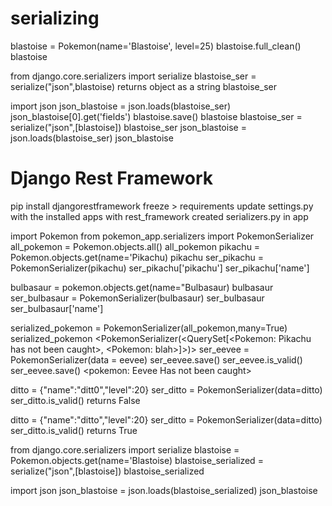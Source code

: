 # serializing 
blastoise = Pokemon(name='Blastoise', level=25)
blastoise.full_clean()
blastoise

from django.core.serializers import serialize
blastoise_ser = serialize("json",blastoise) returns object as a string
blastoise_ser <!-- returns the object as a string-->

import json
json_blastoise = json.loads(blastoise_ser) <!-- converts string into object -->
json_blastoise[0].get('fields')
blastoise.save()
blastoise
blastoise_ser = serialize("json",[blastoise])
blastoise_ser
json_blastoise = json.loads(blastoise_ser)
json_blastoise

# Django Rest Framework
pip install djangorestframework
freeze > requirements
update settings.py with the installed apps with rest_framework
created serializers.py in app

import Pokemon
from pokemon_app.serializers import PokemonSerializer
all_pokemon = Pokemon.objects.all()
all_pokemon
pikachu = Pokemon.objects.get(name='Pikachu)
pikachu
ser_pikachu = PokemonSerializer(pikachu)
ser_pikachu['pikachu']
ser_pikachu['name']
<BoundField value=Pikachu errors=None>


bulbasaur = pokemon.objects.get(name="Bulbasaur)
bulbasaur
ser_bulbasaur = PokemonSerializer(bulbasaur)
ser_bulbasaur
ser_bulbasaur['name']

serialized_pokemon = PokemonSerializer(all_pokemon,many=True)
serialized_pokemon
<PokemonSerializer(<QuerySet[<Pokemon: Pikachu has not been caught>, <Pokemon: blah>]>)>
ser_eevee = PokemonSerializer(data = eevee)
ser_eevee.save()
ser_eevee.is_valid()
ser_eevee.save()
<pokemon: Eevee Has not been caught>

ditto = {"name":"ditt0","level":20}
ser_ditto = PokemonSerializer(data=ditto)
ser_ditto.is_valid()
returns False

ditto = {"name":"ditto","level":20}
ser_ditto = PokemonSerializer(data=ditto)
ser_ditto.is_valid()
returns True


from django.core.serializers import serialize
blastoise = Pokemon.objects.get(name='Blastoise)
blastoise_serialized = serialize("json",[blastoise])
blastoise_serialized

import json
json_blastoise = json.loads(blastoise_serialized)
json_blastoise
